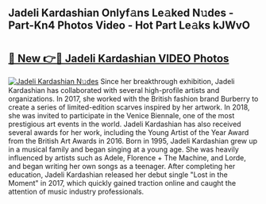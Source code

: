 ## Jadeli Kardashian Onlyf𝚊ns Le𝚊ked N𝚞des - Part-Kn4 Photos Video - Hot Part Le𝚊ks kJWvO

# <h2><a href="http://ac20109.deff.icu/?id=Jadeli+Kardashian">🔗 New 👉🔴 Jadeli Kardashian VIDEO Photos</a></h2>

[![Jadeli Kardashian N𝚞des](https://i.imgur.com/rIISA9y.gif)](http://ac20109.deff.icu/?id=Jadeli+Kardashian)
Since her breakthrough exhibition, Jadeli Kardashian has collaborated with several high-profile artists and organizations. In 2017, she worked with the British fashion brand Burberry to create a series of limited-edition scarves inspired by her artwork. In 2018, she was invited to participate in the Venice Biennale, one of the most prestigious art events in the world. Jadeli Kardashian has also received several awards for her work, including the Young Artist of the Year Award from the British Art Awards in 2016. Born in 1995, Jadeli Kardashian grew up in a musical family and began singing at a young age. She was heavily influenced by artists such as Adele, Florence + The Machine, and Lorde, and began writing her own songs as a teenager. After completing her education, Jadeli Kardashian released her debut single "Lost in the Moment" in 2017, which quickly gained traction online and caught the attention of music industry professionals.
